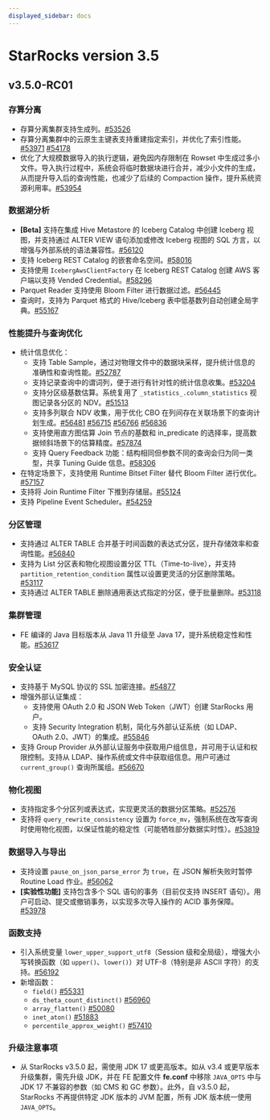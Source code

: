```yaml
---
displayed_sidebar: docs
---
```


# StarRocks version 3.5

## v3.5.0-RC01

### 存算分离

- 存算分离集群支持生成列。[#53526](https://github.com/StarRocks/starrocks/pull/53526)
- 存算分离集群中的云原生主键表支持重建指定索引，并优化了索引性能。[#53971](https://github.com/StarRocks/starrocks/pull/53971) [#54178](https://github.com/StarRocks/starrocks/pull/54178)
- 优化了大规模数据导入的执行逻辑，避免因内存限制在 Rowset 中生成过多小文件。导入执行过程中，系统会将临时数据块进行合并，减少小文件的生成，从而提升导入后的查询性能，也减少了后续的 Compaction 操作，提升系统资源利用率。[#53954](https://github.com/StarRocks/starrocks/issues/53954)

### 数据湖分析

- **[Beta]** 支持在集成 Hive Metastore 的 Iceberg Catalog 中创建 Iceberg 视图，并支持通过 ALTER VIEW 语句添加或修改 Iceberg 视图的 SQL 方言，以增强与外部系统的语法兼容性。[#56120](https://github.com/StarRocks/starrocks/pull/56120)
- 支持 Iceberg REST Catalog 的嵌套命名空间。[#58016](https://github.com/StarRocks/starrocks/pull/58016)
- 支持使用 `IcebergAwsClientFactory` 在 Iceberg REST Catalog 创建 AWS 客户端以支持 Vended Credential。[#58296](https://github.com/StarRocks/starrocks/pull/58296)
- Parquet Reader 支持使用 Bloom Filter 进行数据过滤。[#56445](https://github.com/StarRocks/starrocks/pull/56445)
- 查询时，支持为 Parquet 格式的 Hive/Iceberg 表中低基数列自动创建全局字典。[#55167](https://github.com/StarRocks/starrocks/pull/55167)

### 性能提升与查询优化

- 统计信息优化：
  - 支持 Table Sample，通过对物理文件中的数据块采样，提升统计信息的准确性和查询性能。[#52787](https://github.com/StarRocks/starrocks/issues/52787)
  - 支持记录查询中的谓词列，便于进行有针对性的统计信息收集。[#53204](https://github.com/StarRocks/starrocks/issues/53204)
  - 支持分区级基数估算。系统复用了 `_statistics_.column_statistics` 视图记录各分区的 NDV。[#51513](https://github.com/StarRocks/starrocks/pull/51513)
  - 支持多列联合 NDV 收集，用于优化 CBO 在列间存在关联场景下的查询计划生成。[#56481](https://github.com/StarRocks/starrocks/pull/56481) [#56715](https://github.com/StarRocks/starrocks/pull/56715) [#56766](https://github.com/StarRocks/starrocks/pull/56766) [#56836](https://github.com/StarRocks/starrocks/pull/56836)
  - 支持使用直方图估算 Join 节点的基数和 in_predicate 的选择率，提高数据倾斜场景下的估算精度。[#57874](https://github.com/StarRocks/starrocks/pull/57874)
  - 支持 Query Feedback 功能：结构相同但参数不同的查询会归为同一类型，共享 Tuning Guide 信息。[#58306](https://github.com/StarRocks/starrocks/pull/58306)
- 在特定场景下，支持使用 Runtime Bitset Filter 替代 Bloom Filter 进行优化。[#57157](https://github.com/StarRocks/starrocks/pull/57157)
- 支持将 Join Runtime Filter 下推到存储层。[#55124](https://github.com/StarRocks/starrocks/pull/55124)
- 支持 Pipeline Event Scheduler。[#54259](https://github.com/StarRocks/starrocks/pull/54259)

### 分区管理

- 支持通过 ALTER TABLE 合并基于时间函数的表达式分区，提升存储效率和查询性能。[#56840](https://github.com/StarRocks/starrocks/pull/56840)
- 支持为 List 分区表和物化视图设置分区 TTL（Time-to-live），并支持 `partition_retention_condition` 属性以设置更灵活的分区删除策略。[#53117](https://github.com/StarRocks/starrocks/issues/53117)
- 支持通过 ALTER TABLE 删除通用表达式指定的分区，便于批量删除。[#53118](https://github.com/StarRocks/starrocks/pull/53118)

### 集群管理

- FE 编译的 Java 目标版本从 Java 11 升级至 Java 17，提升系统稳定性和性能。[#53617](https://github.com/StarRocks/starrocks/pull/53617)

### 安全认证

- 支持基于 MySQL 协议的 SSL 加密连接。[#54877](https://github.com/StarRocks/starrocks/pull/54877)
- 增强外部认证集成：
  - 支持使用 OAuth 2.0 和 JSON Web Token（JWT）创建 StarRocks 用户。
  - 支持 Security Integration 机制，简化与外部认证系统（如 LDAP、OAuth 2.0、JWT）的集成。[#55846](https://github.com/StarRocks/starrocks/pull/55846)
- 支持 Group Provider 从外部认证服务中获取用户组信息，并可用于认证和权限控制。支持从 LDAP、操作系统或文件中获取组信息。用户可通过 `current_group()` 查询所属组。[#56670](https://github.com/StarRocks/starrocks/pull/56670)

### 物化视图

- 支持指定多个分区列或表达式，实现更灵活的数据分区策略。[#52576](https://github.com/StarRocks/starrocks/issues/52576)
- 支持将 `query_rewrite_consistency` 设置为 `force_mv`，强制系统在改写查询时使用物化视图，以保证性能的稳定性（可能牺牲部分数据实时性）。[#53819](https://github.com/StarRocks/starrocks/pull/53819)

### 数据导入与导出

- 支持设置 `pause_on_json_parse_error` 为 `true`，在 JSON 解析失败时暂停 Routine Load 作业。[#56062](https://github.com/StarRocks/starrocks/pull/56062)
- **[实验性功能]** 支持包含多个 SQL 语句的事务（目前仅支持 INSERT 语句）。用户可启动、提交或撤销事务，以实现多次导入操作的 ACID 事务保障。[#53978](https://github.com/StarRocks/starrocks/issues/53978)

### 函数支持

- 引入系统变量 `lower_upper_support_utf8`（Session 级和全局级），增强大小写转换函数（如 `upper()`、`lower()`）对 UTF-8（特别是非 ASCII 字符）的支持。[#56192](https://github.com/StarRocks/starrocks/pull/56192)
- 新增函数：
  - `field()` [#55331](https://github.com/StarRocks/starrocks/pull/55331)
  - `ds_theta_count_distinct()` [#56960](https://github.com/StarRocks/starrocks/pull/56960)
  - `array_flatten()` [#50080](https://github.com/StarRocks/starrocks/pull/50080)
  - `inet_aton()` [#51883](https://github.com/StarRocks/starrocks/pull/51883)
  - `percentile_approx_weight()` [#57410](https://github.com/StarRocks/starrocks/pull/57410)

### 升级注意事项

- 从 StarRocks v3.5.0 起，需使用 JDK 17 或更高版本。如从 v3.4 或更早版本升级集群，需先升级 JDK，并在 FE 配置文件 **fe.conf** 中移除 `JAVA_OPTS` 中与 JDK 17 不兼容的参数（如 CMS 和 GC 参数）。此外，自 v3.5.0 起，StarRocks 不再提供特定 JDK 版本的 JVM 配置，所有 JDK 版本统一使用 `JAVA_OPTS`。

